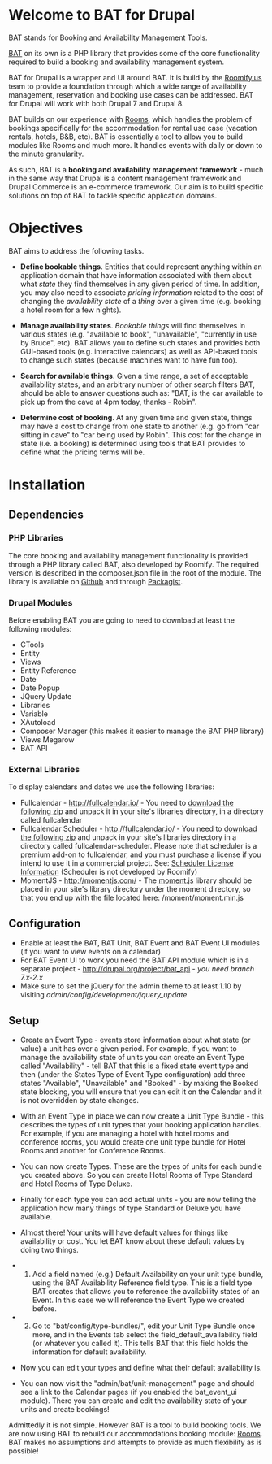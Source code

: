 # Welcome to BAT for Drupal

BAT stands for Booking and Availability Management Tools.

[BAT](https://github.com/roomify/bat) on its own is a PHP library that provides some of the core functionality required to build a booking and availability management system.

BAT for Drupal is a wrapper and UI around BAT. It is build by the [Roomify.us](https://roomify.us) team to provide a foundation through which a wide range of availability management, reservation and booking use cases can be addressed. BAT for Drupal will work with both Drupal 7 and Drupal 8.

BAT builds on our experience with [Rooms](http://drupal.org/project/rooms), which handles the problem of bookings specifically for the accommodation for rental use case (vacation rentals, hotels, B&B, etc). BAT is essentially a tool to allow you to build modules like Rooms and much more. It handles events with daily or down to the minute granularity.

As such, BAT is a **booking and availability management framework** - much in the same way that Drupal is a content management framework and Drupal Commerce is an e-commerce framework. Our aim is to build specific solutions on top of BAT to tackle specific application domains.


# Objectives

BAT aims to address the following tasks.

- **Define bookable things**. Entities that could represent anything within an application domain that have information associated with them about what *state* they find themselves in any given period of time. In addition, you may also need to associate *pricing information* related to the cost of changing the *availability state* of a *thing* over a given time (e.g. booking a hotel room for a few nights).

- **Manage availability states**. *Bookable things* will find themselves in various states (e.g. "available to book", "unavailable", "currently in use by Bruce", etc). BAT allows you to define such states and provides both GUI-based tools (e.g. interactive calendars) as well as API-based tools to change such states (because machines want to have fun too).

- **Search for available things**.  Given a time range, a set of acceptable availability states, and an arbitrary number of other search filters BAT, should be able to answer questions such as: "BAT, is the car available to pick up from the cave at 4pm today, thanks - Robin".

- **Determine cost of booking**. At any given time and given state, things may have a cost to change from one state to another (e.g. go from "car sitting in cave" to "car being used by Robin". This cost for the change in state (i.e. a booking) is determined using tools that BAT provides to define what the pricing terms will be.


# Installation

## Dependencies

### PHP Libraries
The core booking and availability management functionality is provided through a PHP library called BAT, also developed by Roomify. The required version is described in the composer.json file in the root of the module. The library is available on [Github](https://github.com/roomify/bat) and through [Packagist](https://packagist.org/packages/roomify/bat).

### Drupal Modules

Before enabling BAT you are going to need to download at least the following modules:
- CTools
- Entity
- Views
- Entity Reference
- Date
- Date Popup
- JQuery Update
- Libraries
- Variable
- XAutoload
- Composer Manager (this makes it easier to manage the BAT PHP library)
- Views Megarow
- BAT API

### External Libraries

To display calendars and dates we use the following libraries:

- Fullcalendar - http://fullcalendar.io/ - You need to [download the following zip](https://github.com/arshaw/fullcalendar/releases/download/v2.6.0/fullcalendar-2.6.0.zip) and unpack it in your site's libraries directory, in a directory called fullcalendar
- Fullcalendar Scheduler - http://fullcalendar.io/ - You need to [download the following zip](https://github.com/fullcalendar/fullcalendar-scheduler/releases/download/v1.2.0/fullcalendar-scheduler-1.2.0.zip) and unpack in your site's libraries directory in a directory called fullcalendar-scheduler. Please note that scheduler is a premium add-on to fullcalendar, and you must purchase a license if you intend to use it in a commercial project. See: [Scheduler License Information](http://fullcalendar.io/scheduler/license/) (Scheduler is not developed by Roomify)
- MomentJS - http://momentjs.com/ - The [moment.js](http://momentjs.com/downloads/moment.min.js) library should be placed in your site's library directory under the moment directory, so that you end up with the file located here: <library path>/moment/moment.min.js

## Configuration
 - Enable at least the BAT, BAT Unit, BAT Event and BAT Event UI modules (if you want to view events on a calendar)
 - For BAT Event UI to work you need the BAT API module which is in a separate project - http://drupal.org/project/bat_api - *you need branch 7.x-2.x*
 - Make sure to set the jQuery for the admin theme to at least 1.10 by visiting *admin/config/development/jquery_update*

## Setup

- Create an Event Type - events store information about what state (or value) a unit has over a given period. For example, if you want to manage the availability state of units you can create an Event Type called "Availability" - tell BAT that this is a fixed state event type and then (under the States Type of Event Type configuration) add three states "Available", "Unavailable" and "Booked" - by making the Booked state blocking, you will ensure that you can edit it on the Calendar and it is not overridden by state changes.

- With an Event Type in place we can now create a Unit Type Bundle - this describes the types of unit types that your booking application handles. For example, if you are managing a hotel with hotel rooms and conference rooms, you would create one unit type bundle for Hotel Rooms and another for Conference Rooms.

- You can now create Types. These are the types of units for each bundle you created above. So you can create Hotel Rooms of Type Standard and Hotel Rooms of Type Deluxe.

- Finally for each type you can add actual units - you are now telling the application how many things of type Standard or Deluxe you have available.

- Almost there! Your units will have default values for things like availability or cost. You let BAT know about these default values by doing two things.

- 1. Add a field named (e.g.) Default Availability on your unit type bundle, using the BAT Availability Reference field type. This is a field type BAT creates that allows you to reference the availability states of an Event. In this case we will reference the Event Type we created before.

- 2. Go to "bat/config/type-bundles/", edit your Unit Type Bundle once more, and in the Events tab select the field_default_availability field (or whatever you called it). This tells BAT that this field holds the information for default availability.

- Now you can edit your types and define what their default availability is.

- You can now visit the "admin/bat/unit-management" page and should see a link to the Calendar pages (if you enabled the bat_event_ui module). There you can create and edit the availability state of your units and create bookings!


Admittedly it is not simple. However BAT is a tool to build booking tools. We are now using BAT to rebuild our accommodations booking module: [Rooms](http://drupal.org/project/rooms). BAT makes no assumptions and attempts to provide as much flexibility as is possible!
